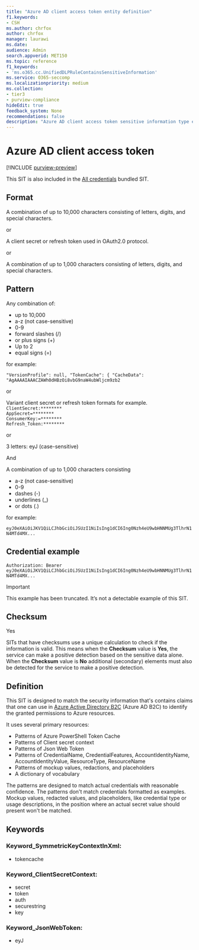 ```yaml
---
title: "Azure AD client access token entity definition"
f1.keywords:
- CSH
ms.author: chrfox
author: chrfox
manager: laurawi
ms.date:
audience: Admin
search.appverid: MET150
ms.topic: reference
f1_keywords:
- 'ms.o365.cc.UnifiedDLPRuleContainsSensitiveInformation'
ms.service: O365-seccomp
ms.localizationpriority: medium
ms.collection:
- tier3
- purview-compliance
hideEdit: true
feedback_system: None
recommendations: false
description: "Azure AD client access token sensitive information type entity definition."
---
```


# Azure AD client access token

[!INCLUDE [purview-preview](../includes/purview-preview.md)]

This SIT is also included in the [All credentials](sit-defn-all-creds.md) bundled SIT.

 ## Format

A combination of up to 10,000 characters consisting of letters, digits, and special characters.

or

A client secret or refresh token used in OAuth2.0 protocol.

or

A combination of up to 1,000 characters consisting of letters, digits, and special characters.

## Pattern

Any combination of:
 
- up to 10,000 
- a-z (not case-sensitive)
- 0-9
- forward slashes (/)
- or plus signs (+)
- Up to 2
- equal signs (=)

for example:

`"VersionProfile": null, "TokenCache": { "CacheData": 
"AgAAAAIAAACZAWh0dHBzOi8vbG9naW4ubWljcm9zb2`

or

Variant client secret or refresh token formats for example. <br> 
`ClientSecret:********` <br>
`AppSecret=********` <br>
`ConsumerKey:=********` <br>
`Refresh_Token:********` <br>

or

3 letters: eyJ (case-sensitive)

And

A combination of up to 1,000 characters consisting

- a-z (not case-sensitive)
- 0-9
- dashes (-)
- underlines (_)
- or dots (.)

for example:

`eyJ0eXAiOiJKV1QiLCJhbGciOiJSUzI1NiIsIng1dCI6Ing0Nzh4eU9wbHNNMUg3TlhrN1N4MTd4MX...`



## Credential example 

`Authorization: Bearer eyJ0eXAiOiJKV1QiLCJhbGciOiJSUzI1NiIsIng1dCI6Ing0Nzh4eU9wbHNNMUg3TlhrN1N4MTd4MX...`

> [!IMPORTANT]
> This example has been truncated. It’s not a detectable example of this SIT.

## Checksum

Yes

SITs that have checksums use a unique calculation to check if the information is valid. This means when the **Checksum** value is **Yes**, the service can make a positive detection based on the sensitive data alone. When the **Checksum** value is **No** additional (secondary) elements must also be detected  for the service to make a positive detection.

## Definition

This SIT is designed to match the security information that's contains claims that one can use in [Azure Active Directory B2C](/azure/active-directory-b2c/active-directory-b2c-access-tokens) (Azure AD B2C) to identify the granted permissions to Azure resources. 

It uses several primary resources:

- Patterns of Azure PowerShell Token Cache
- Patterns of Client secret context
- Patterns of Json Web Token
- Patterns of CredentialName, CredentialFeatures, AccountIdentityName, AccountIdentityValue, ResourceType, ResourceName
- Patterns of mockup values, redactions, and placeholders
- A dictionary of vocabulary

The patterns are designed to match actual credentials with reasonable confidence. The patterns don't match credentials formatted as examples. Mockup values, redacted values, and placeholders, like credential type or usage descriptions, in the position where an actual secret value should present won't be matched.



## Keywords

### Keyword_SymmetricKeyContextInXml:

- tokencache

### Keyword_ClientSecretContext:

- secret
- token
- auth
- securestring
- key

### Keyword_JsonWebToken:

- eyJ

